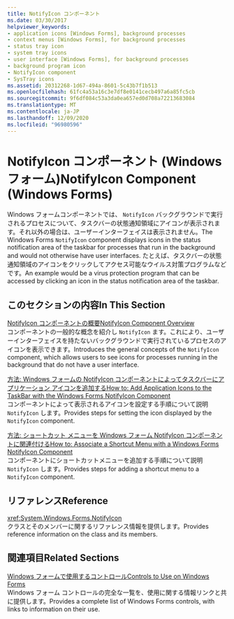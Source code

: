 ```yaml
---
title: NotifyIcon コンポーネント
ms.date: 03/30/2017
helpviewer_keywords:
- application icons [Windows Forms], background processes
- context menus [Windows Forms], for background processes
- status tray icon
- system tray icons
- user interface [Windows Forms], for background processes
- background program icon
- NotifyIcon component
- SysTray icons
ms.assetid: 20312268-1d67-494a-8601-5c43b7f1b513
ms.openlocfilehash: 61fc4a53a16c3e7df8e0141cecb497a6a85fc5cb
ms.sourcegitcommit: 9f6df084c53a3da0ea657ed0d708a72213683084
ms.translationtype: MT
ms.contentlocale: ja-JP
ms.lasthandoff: 12/09/2020
ms.locfileid: "96980596"
---
```

# <a name="notifyicon-component-windows-forms"></a><span data-ttu-id="b41d1-102">NotifyIcon コンポーネント (Windows フォーム)</span><span class="sxs-lookup"><span data-stu-id="b41d1-102">NotifyIcon Component (Windows Forms)</span></span>
<span data-ttu-id="b41d1-103">Windows フォームコンポーネントでは、 `NotifyIcon` バックグラウンドで実行されるプロセスについて、タスクバーの状態通知領域にアイコンが表示されます。それ以外の場合は、ユーザーインターフェイスは表示されません。</span><span class="sxs-lookup"><span data-stu-id="b41d1-103">The Windows Forms `NotifyIcon` component displays icons in the status notification area of the taskbar for processes that run in the background and would not otherwise have user interfaces.</span></span> <span data-ttu-id="b41d1-104">たとえば、タスクバーの状態通知領域のアイコンをクリックしてアクセス可能なウイルス対策プログラムなどです。</span><span class="sxs-lookup"><span data-stu-id="b41d1-104">An example would be a virus protection program that can be accessed by clicking an icon in the status notification area of the taskbar.</span></span>  
  
## <a name="in-this-section"></a><span data-ttu-id="b41d1-105">このセクションの内容</span><span class="sxs-lookup"><span data-stu-id="b41d1-105">In This Section</span></span>  
 [<span data-ttu-id="b41d1-106">NotifyIcon コンポーネントの概要</span><span class="sxs-lookup"><span data-stu-id="b41d1-106">NotifyIcon Component Overview</span></span>](notifyicon-component-overview-windows-forms.md)  
 <span data-ttu-id="b41d1-107">コンポーネントの一般的な概念を紹介し `NotifyIcon` ます。これにより、ユーザーインターフェイスを持たないバックグラウンドで実行されているプロセスのアイコンを表示できます。</span><span class="sxs-lookup"><span data-stu-id="b41d1-107">Introduces the general concepts of the `NotifyIcon` component, which allows users to see icons for processes running in the background that do not have a user interface.</span></span>  
  
 [<span data-ttu-id="b41d1-108">方法: Windows フォームの NotifyIcon コンポーネントによってタスクバーにアプリケーション アイコンを追加する</span><span class="sxs-lookup"><span data-stu-id="b41d1-108">How to: Add Application Icons to the TaskBar with the Windows Forms NotifyIcon Component</span></span>](app-icons-to-the-taskbar-with-wf-notifyicon.md)  
 <span data-ttu-id="b41d1-109">コンポーネントによって表示されるアイコンを設定する手順について説明 `NotifyIcon` します。</span><span class="sxs-lookup"><span data-stu-id="b41d1-109">Provides steps for setting the icon displayed by the `NotifyIcon` component.</span></span>  
  
 [<span data-ttu-id="b41d1-110">方法: ショートカット メニューを Windows フォーム NotifyIcon コンポーネントに関連付ける</span><span class="sxs-lookup"><span data-stu-id="b41d1-110">How to: Associate a Shortcut Menu with a Windows Forms NotifyIcon Component</span></span>](how-to-associate-a-shortcut-menu-with-a-windows-forms-notifyicon-component.md)  
 <span data-ttu-id="b41d1-111">コンポーネントにショートカットメニューを追加する手順について説明 `NotifyIcon` します。</span><span class="sxs-lookup"><span data-stu-id="b41d1-111">Provides steps for adding a shortcut menu to a `NotifyIcon` component.</span></span>  
  
## <a name="reference"></a><span data-ttu-id="b41d1-112">リファレンス</span><span class="sxs-lookup"><span data-stu-id="b41d1-112">Reference</span></span>  
 <xref:System.Windows.Forms.NotifyIcon>  
 <span data-ttu-id="b41d1-113">クラスとそのメンバーに関するリファレンス情報を提供します。</span><span class="sxs-lookup"><span data-stu-id="b41d1-113">Provides reference information on the class and its members.</span></span>  
  
## <a name="related-sections"></a><span data-ttu-id="b41d1-114">関連項目</span><span class="sxs-lookup"><span data-stu-id="b41d1-114">Related Sections</span></span>  
 [<span data-ttu-id="b41d1-115">Windows フォームで使用するコントロール</span><span class="sxs-lookup"><span data-stu-id="b41d1-115">Controls to Use on Windows Forms</span></span>](controls-to-use-on-windows-forms.md)  
 <span data-ttu-id="b41d1-116">Windows フォーム コントロールの完全な一覧を、使用に関する情報リンクと共に提供します。</span><span class="sxs-lookup"><span data-stu-id="b41d1-116">Provides a complete list of Windows Forms controls, with links to information on their use.</span></span>
